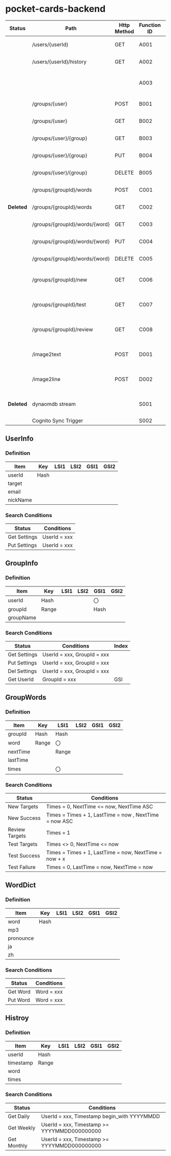 # pocket-cards-backend

| Status      | Path                           | Http Method | Function ID | Comment                  |
| ----------- | ------------------------------ | ----------- | ----------- | ------------------------ |
|             | /users/{userId}                | GET         | A001        | ユーザ情報取得           |
|             | /users/{userId}/history        | GET         | A002        | 学習履歴取得             |
|             |                                |             | A003        | 最後の学習時間を計算する |
|             | /groups/{user}                 | POST        | B001        | グループ登録             |
|             | /groups/{user}                 | GET         | B002        | グループ一覧取得         |
|             | /groups/{user}/{group}         | GET         | B003        | グループ情報取得         |
|             | /groups/{user}/{group}         | PUT         | B004        | グループ情報変更         |
|             | /groups/{user}/{group}         | DELETE      | B005        | グループ情報削除         |
|             | /groups/{groupId}/words        | POST        | C001        | 単語一括登録             |
| **Deleted** | /groups/{groupId}/words        | GET         | C002        | 単語一覧取得             |
|             | /groups/{groupId}/words/{word} | GET         | C003        | 単語情報取得             |
|             | /groups/{groupId}/words/{word} | PUT         | C004        | 単語情報更新             |
|             | /groups/{groupId}/words/{word} | DELETE      | C005        | 単語情報削除             |
|             | /groups/{groupId}/new          | GET         | C006        | 新規学習モード単語一覧   |
|             | /groups/{groupId}/test         | GET         | C007        | テストモード単語一覧     |
|             | /groups/{groupId}/review       | GET         | C008        | 復習モード単語一覧       |
|             | /image2text                    | POST        | D001        | 画像から単語に変換する   |
|             | /image2line                    | POST        | D002        | 画像から行に変換する     |
| **Deleted** | dynaomdb stream                |             | S001        | 履歴テーブルに保存する   |
|             | Cognito Sync Trigger           |             | S002        |                          |

## UserInfo

### Definition

| Item     | Key  | LSI1 | LSI2 | GSI1 | GSI2 |
| -------- | ---- | ---- | ---- | ---- | ---- |
| userId   | Hash |      |      |      |      |
| target   |      |      |      |      |      |
| email    |      |      |      |      |      |
| nickName |      |      |      |      |      |

### Search Conditions

| Status       | Conditions   |
| ------------ | ------------ |
| Get Settings | UserId = xxx |
| Put Settings | UserId = xxx |

## GroupInfo

### Definition

| Item      | Key   | LSI1 | LSI2 | GSI1 | GSI2 |
| --------- | ----- | ---- | ---- | ---- | ---- |
| userId    | Hash  |      |      | 〇   |      |
| groupId   | Range |      |      | Hash |      |
| groupName |       |      |      |      |      |

### Search Conditions

| Status       | Conditions                  | Index |
| ------------ | --------------------------- | ----- |
| Get Settings | UserId = xxx, GroupId = xxx |       |
| Put Settings | UserId = xxx, GroupId = xxx |       |
| Del Settings | UserId = xxx, GroupId = xxx |       |
| Get UserId   | GroupId = xxx               | GSI   |

## GroupWords

### Definition

| Item     | Key   | LSI1  | LSI2 | GSI1 | GSI2 |
| -------- | ----- | ----- | ---- | ---- | ---- |
| groupId  | Hash  | Hash  |      |      |      |
| word     | Range | 〇    |      |      |      |
| nextTime |       | Range |      |      |      |
| lastTime |       |       |      |      |      |
| times    |       | 〇    |      |      |      |

### Search Conditions

| Status         | Conditions                                             |
| -------------- | ------------------------------------------------------ |
| New Targets    | Times = 0, NextTime <= now, NextTime ASC               |
| New Success    | Times = Times + 1, LastTime = now , NextTime = now ASC |
| Review Targets | Times = 1                                              |
| Test Targets   | Times <> 0, NextTime <= now                            |
| Test Success   | Times = Times + 1, LastTime = now, NextTime = now + x  |
| Test Failure   | Times = 0, LastTime = now, NextTime = now              |

## WordDict

### Definition

| Item      | Key  | LSI1 | LSI2 | GSI1 | GSI2 |
| --------- | ---- | ---- | ---- | ---- | ---- |
| word      | Hash |      |      |      |      |
| mp3       |      |      |      |      |      |
| pronounce |      |      |      |      |      |
| ja        |      |      |      |      |      |
| zh        |      |      |      |      |      |

### Search Conditions

| Status   | Conditions |
| -------- | ---------- |
| Get Word | Word = xxx |
| Put Word | Word = xxx |

## Histroy

### Definition

| Item      | Key   | LSI1 | LSI2 | GSI1 | GSI2 |
| --------- | ----- | ---- | ---- | ---- | ---- |
| userId    | Hash  |      |      |      |      |
| timestamp | Range |      |      |      |      |
| word      |       |      |      |      |      |
| times     |       |      |      |      |      |

### Search Conditions

| Status      | Conditions                                   |
| ----------- | -------------------------------------------- |
| Get Daily   | UserId = xxx, Timestamp begin_with YYYYMMDD  |
| Get Weekly  | UserId = xxx, Timestamp >= YYYYMMDD000000000 |
| Get Monthly | UserId = xxx, Timestamp >= YYYYMMDD000000000 |
